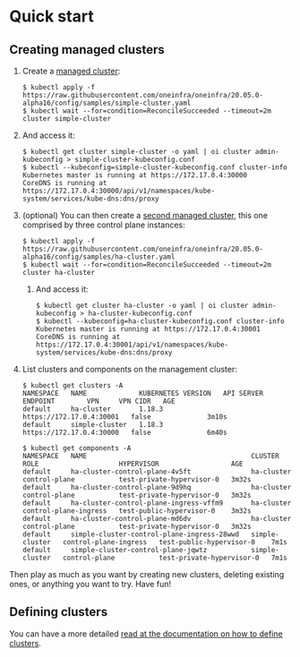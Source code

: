 # Quick start

## Creating managed clusters

1. Create a [managed cluster](../config/samples/simple-cluster.yaml):

    ```console
    $ kubectl apply -f https://raw.githubusercontent.com/oneinfra/oneinfra/20.05.0-alpha16/config/samples/simple-cluster.yaml
    $ kubectl wait --for=condition=ReconcileSucceeded --timeout=2m cluster simple-cluster
    ```

2. And access it:

    ```console
    $ kubectl get cluster simple-cluster -o yaml | oi cluster admin-kubeconfig > simple-cluster-kubeconfig.conf
    $ kubectl --kubeconfig=simple-cluster-kubeconfig.conf cluster-info
    Kubernetes master is running at https://172.17.0.4:30000
    CoreDNS is running at https://172.17.0.4:30000/api/v1/namespaces/kube-system/services/kube-dns:dns/proxy
    ```

3. (optional) You can then create a [second managed
   cluster](../config/samples/ha-cluster.yaml), this one comprised by
   three control plane instances:

    ```console
    $ kubectl apply -f https://raw.githubusercontent.com/oneinfra/oneinfra/20.05.0-alpha16/config/samples/ha-cluster.yaml
    $ kubectl wait --for=condition=ReconcileSucceeded --timeout=2m cluster ha-cluster
    ```

    1. And access it:

        ```console
        $ kubectl get cluster ha-cluster -o yaml | oi cluster admin-kubeconfig > ha-cluster-kubeconfig.conf
        $ kubectl --kubeconfig=ha-cluster-kubeconfig.conf cluster-info
        Kubernetes master is running at https://172.17.0.4:30001
        CoreDNS is running at https://172.17.0.4:30001/api/v1/namespaces/kube-system/services/kube-dns:dns/proxy
        ```
4. List clusters and components on the management cluster:

    ```console
    $ kubectl get clusters -A
    NAMESPACE   NAME             KUBERNETES VERSION   API SERVER ENDPOINT        VPN     VPN CIDR   AGE
    default     ha-cluster       1.18.3               https://172.17.0.4:30001   false              3m10s
    default     simple-cluster   1.18.3               https://172.17.0.4:30000   false              6m40s
    ```

    ```console
    $ kubectl get components -A
    NAMESPACE   NAME                                         CLUSTER          ROLE                    HYPERVISOR                  AGE
    default     ha-cluster-control-plane-4v5ft               ha-cluster       control-plane           test-private-hypervisor-0   3m32s
    default     ha-cluster-control-plane-9d9hq               ha-cluster       control-plane           test-private-hypervisor-0   3m32s
    default     ha-cluster-control-plane-ingress-vffm9       ha-cluster       control-plane-ingress   test-public-hypervisor-0    3m32s
    default     ha-cluster-control-plane-md6dv               ha-cluster       control-plane           test-private-hypervisor-0   3m32s
    default     simple-cluster-control-plane-ingress-28wwd   simple-cluster   control-plane-ingress   test-public-hypervisor-0    7m1s
    default     simple-cluster-control-plane-jqwtz           simple-cluster   control-plane           test-private-hypervisor-0   7m1s
    ```

Then play as much as you want by creating new clusters, deleting
existing ones, or anything you want to try. Have fun!


## Defining clusters

You can have a more detailed [read at the documentation on how to
define clusters](clusters.md).
